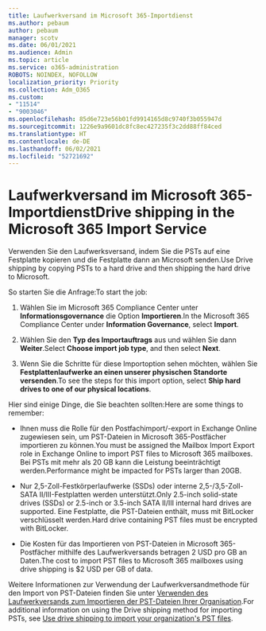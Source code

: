 ```yaml
---
title: Laufwerkversand im Microsoft 365-Importdienst
ms.author: pebaum
author: pebaum
manager: scotv
ms.date: 06/01/2021
ms.audience: Admin
ms.topic: article
ms.service: o365-administration
ROBOTS: NOINDEX, NOFOLLOW
localization_priority: Priority
ms.collection: Adm_O365
ms.custom:
- "11514"
- "9003046"
ms.openlocfilehash: 85d6e723e56b01fd9914165d8c9740f3b055947d
ms.sourcegitcommit: 1226e9a9601dc8fc8ec427235f3c2dd88ff84ced
ms.translationtype: HT
ms.contentlocale: de-DE
ms.lasthandoff: 06/02/2021
ms.locfileid: "52721692"
---
```

# <a name="drive-shipping-in-the-microsoft-365-import-service"></a><span data-ttu-id="6f48e-102">Laufwerkversand im Microsoft 365-Importdienst</span><span class="sxs-lookup"><span data-stu-id="6f48e-102">Drive shipping in the Microsoft 365 Import Service</span></span>

<span data-ttu-id="6f48e-103">Verwenden Sie den Laufwerksversand, indem Sie die PSTs auf eine Festplatte kopieren und die Festplatte dann an Microsoft senden.</span><span class="sxs-lookup"><span data-stu-id="6f48e-103">Use Drive shipping by copying PSTs to a hard drive and then shipping the hard drive to Microsoft.</span></span>

<span data-ttu-id="6f48e-104">So starten Sie die Anfrage:</span><span class="sxs-lookup"><span data-stu-id="6f48e-104">To start the job:</span></span>

1. <span data-ttu-id="6f48e-105">Wählen Sie im Microsoft 365 Compliance Center unter **Informationsgovernance** die Option **Importieren**.</span><span class="sxs-lookup"><span data-stu-id="6f48e-105">In the Microsoft 365 Compliance Center under **Information Governance**, select **Import**.</span></span>

1. <span data-ttu-id="6f48e-106">Wählen Sie den **Typ des Importauftrags** aus und wählen Sie dann **Weiter**.</span><span class="sxs-lookup"><span data-stu-id="6f48e-106">Select **Choose import job type**, and then select **Next**.</span></span>

1. <span data-ttu-id="6f48e-107">Wenn Sie die Schritte für diese Importoption sehen möchten, wählen Sie **Festplattenlaufwerke an einen unserer physischen Standorte versenden**.</span><span class="sxs-lookup"><span data-stu-id="6f48e-107">To see the steps for this import option, select **Ship hard drives to one of our physical locations**.</span></span>

<span data-ttu-id="6f48e-108">Hier sind einige Dinge, die Sie beachten sollten:</span><span class="sxs-lookup"><span data-stu-id="6f48e-108">Here are some things to remember:</span></span>

- <span data-ttu-id="6f48e-109">Ihnen muss die Rolle für den Postfachimport/-export in Exchange Online zugewiesen sein, um PST-Dateien in Microsoft 365-Postfächer importieren zu können.</span><span class="sxs-lookup"><span data-stu-id="6f48e-109">You must be assigned the Mailbox Import Export role in Exchange Online to import PST files to Microsoft 365 mailboxes.</span></span>
<span data-ttu-id="6f48e-110">Bei PSTs mit mehr als 20 GB kann die Leistung beeinträchtigt werden.</span><span class="sxs-lookup"><span data-stu-id="6f48e-110">Performance might be impacted for PSTs larger than 20GB.</span></span>

- <span data-ttu-id="6f48e-111">Nur 2,5-Zoll-Festkörperlaufwerke (SSDs) oder interne 2,5-/3,5-Zoll-SATA II/III-Festplatten werden unterstützt.</span><span class="sxs-lookup"><span data-stu-id="6f48e-111">Only 2.5-inch solid-state drives (SSDs) or 2.5-inch or 3.5-inch SATA II/III internal hard drives are supported.</span></span>
<span data-ttu-id="6f48e-112">Eine Festplatte, die PST-Dateien enthält, muss mit BitLocker verschlüsselt werden.</span><span class="sxs-lookup"><span data-stu-id="6f48e-112">Hard drive containing PST files must be encrypted with BitLocker.</span></span>

- <span data-ttu-id="6f48e-113">Die Kosten für das Importieren von PST-Dateien in Microsoft 365-Postfächer mithilfe des Laufwerkversands betragen 2 USD pro GB an Daten.</span><span class="sxs-lookup"><span data-stu-id="6f48e-113">The cost to import PST files to Microsoft 365 mailboxes using drive shipping is $2 USD per GB of data.</span></span>

<span data-ttu-id="6f48e-114">Weitere Informationen zur Verwendung der Laufwerkversandmethode für den Import von PST-Dateien finden Sie unter [Verwenden des Laufwerkversands zum Importieren der PST-Dateien Ihrer Organisation](/microsoft-365/compliance/use-drive-shipping-to-import-pst-files-to-office-365).</span><span class="sxs-lookup"><span data-stu-id="6f48e-114">For additional information on using the Drive shipping method for importing PSTs, see [Use drive shipping to import your organization's PST files](/microsoft-365/compliance/use-drive-shipping-to-import-pst-files-to-office-365).</span></span>